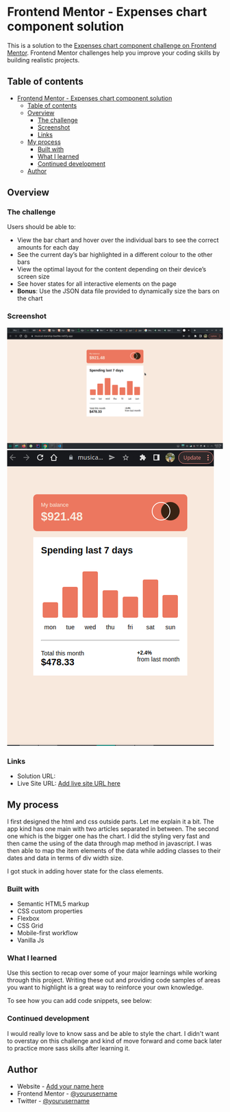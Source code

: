 # Frontend Mentor - Expenses chart component solution

This is a solution to the [Expenses chart component challenge on Frontend Mentor](https://www.frontendmentor.io/challenges/expenses-chart-component-e7yJBUdjwt). Frontend Mentor challenges help you improve your coding skills by building realistic projects. 

## Table of contents

- [Frontend Mentor - Expenses chart component solution](#frontend-mentor---expenses-chart-component-solution)
  - [Table of contents](#table-of-contents)
  - [Overview](#overview)
    - [The challenge](#the-challenge)
    - [Screenshot](#screenshot)
    - [Links](#links)
  - [My process](#my-process)
    - [Built with](#built-with)
    - [What I learned](#what-i-learned)
    - [Continued development](#continued-development)
  - [Author](#author)


## Overview

### The challenge

Users should be able to:

- View the bar chart and hover over the individual bars to see the correct amounts for each day
- See the current day’s bar highlighted in a different colour to the other bars
- View the optimal layout for the content depending on their device’s screen size
- See hover states for all interactive elements on the page
- **Bonus**: Use the JSON data file provided to dynamically size the bars on the chart

### Screenshot

![](./images/Screenshot_20220831_204924.png)
![](./images/Screenshot_20220831_204957.png)

### Links

- Solution URL: [](https://musical-starship-0aa56e.netlify.app/)
- Live Site URL: [Add live site URL here](https://github.com/Rioba-Ian/expenses-chart-component-main)

## My process

I first designed the html and css outside parts. Let me explain it a bit. The app kind has one main with two articles separated in between. The second one which is the bigger one has the chart. I did the styling very fast and then came the using of the data through map method in javascript. I was then able to map the item elements of the data while adding classes to their dates and data in terms of div width size. 

I got stuck in adding hover state for the class elements. 

### Built with

- Semantic HTML5 markup
- CSS custom properties
- Flexbox
- CSS Grid
- Mobile-first workflow
- Vanilla Js

### What I learned

Use this section to recap over some of your major learnings while working through this project. Writing these out and providing code samples of areas you want to highlight is a great way to reinforce your own knowledge.

To see how you can add code snippets, see below:

### Continued development

I would really love to know sass and be able to style the chart. I didn't want to overstay on this challenge and kind of move forward and come back later to practice more sass skills after learning it. 


## Author

- Website - [Add your name here](https://www.your-site.com)
- Frontend Mentor - [@yourusername](https://www.frontendmentor.io/profile/yourusername)
- Twitter - [@yourusername](https://www.twitter.com/yourusername)

